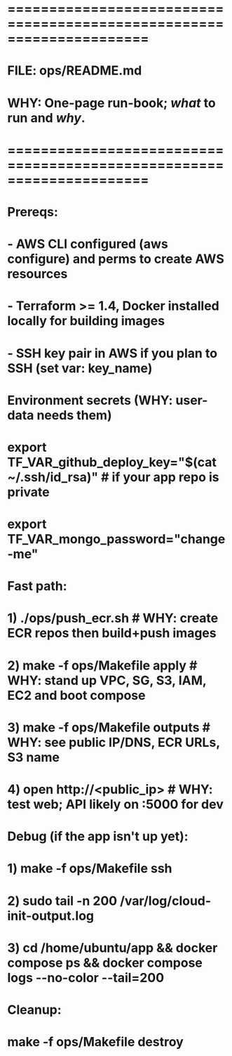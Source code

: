 # =====================================================================
# FILE: ops/README.md
# WHY: One-page run-book; *what* to run and *why*.
# =====================================================================
# Prereqs:
# - AWS CLI configured (aws configure) and perms to create AWS resources
# - Terraform >= 1.4, Docker installed locally for building images
# - SSH key pair in AWS if you plan to SSH (set var: key_name)
#
# Environment secrets (WHY: user-data needs them)
#   export TF_VAR_github_deploy_key="$(cat ~/.ssh/id_rsa)"   # if your app repo is private
#   export TF_VAR_mongo_password="change-me"
#
# Fast path:
#   1) ./ops/push_ecr.sh             # WHY: create ECR repos then build+push images
#   2) make -f ops/Makefile apply    # WHY: stand up VPC, SG, S3, IAM, EC2 and boot compose
#   3) make -f ops/Makefile outputs  # WHY: see public IP/DNS, ECR URLs, S3 name
#   4) open http://<public_ip>       # WHY: test web; API likely on :5000 for dev
#
# Debug (if the app isn't up yet):
#   1) make -f ops/Makefile ssh
#   2) sudo tail -n 200 /var/log/cloud-init-output.log
#   3) cd /home/ubuntu/app && docker compose ps && docker compose logs --no-color --tail=200
#
# Cleanup:
#   make -f ops/Makefile destroy

